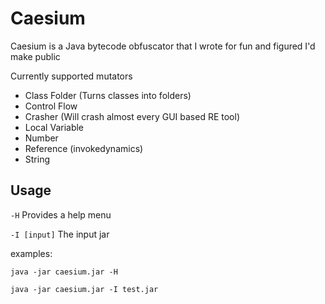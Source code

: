 # Caesium
Caesium is a Java bytecode obfuscator that I wrote for fun and figured I'd make public

Currently supported mutators
* Class Folder (Turns classes into folders)
* Control Flow
* Crasher (Will crash almost every GUI based RE tool)
* Local Variable
* Number
* Reference (invokedynamics)
* String

## Usage
`-H` Provides a help menu

`-I [input]` The input jar

examples: 

`java -jar caesium.jar -H`

`java -jar caesium.jar -I test.jar`